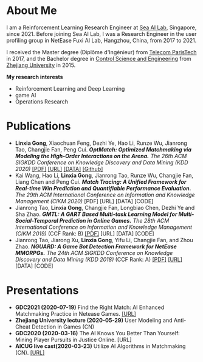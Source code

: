 <!--
 * 
 * 
 * @Author: Linxia GONG 巩琳霞 (linxiagong@gmail.com)
 * @Date: 2020-07-22 14:16:28
 * @LastEditors: Linxia GONG 巩琳霞
 * @LastEditTime: 2022-02-19 21:58:36
-->
# About Me
I am a Reinforcement Learning Research Engineer at [Sea AI Lab](https://sail.sea.com/), Singapore, since 2021. 
Before joining Sea AI Lab, I was a Research Engineer in the user profiling group in NetEase Fuxi AI Lab, Hangzhou, China, from 2017 to 2021.

I received the Master degree (Diplôme d'Ingénieur) from [Telecom ParisTech](https://www.telecom-paris.fr/en/home) in 2017, and the Bachelor degree in [Control Science and Engineering](http://www.cse.zju.edu.cn/english/) from [Zhejiang University](https://www.zju.edu.cn/english/) in 2015.

<b>My research interests</b> 
- Reinforcement Learning and Deep Learning
- game AI
- Operations Research

# Publications
- <b>Linxia Gong</b>, Xiaochuan Feng, Dezhi Ye, Hao Li, Runze Wu, Jianrong Tao, Changjie Fan, Peng Cui. *<strong>OptMatch: Optimized Matchmaking via Modeling the High-Order Interactions on the Arena.</strong> The 26th ACM SIGKDD Conference on Knowledge Discovery and Data Mining (KDD 2020)* [[PDF]](./myPapers/KDD2020_OptMatch.pdf) [[URL]](https://www.kdd.org/kdd2020/accepted-papers/view/optmatch-optimized-matchmaking-via-modeling-the-high-order-interactions-on-) [[DATA]](./OptMatch/data_analysis/) [[Github]](./OptMatch/)
- Kai Wang, Hao Li, <b>Linxia Gong</b>, Jianrong Tao, Runze Wu, Changjie Fan, Liang Chen and Peng Cui. *<strong>Match Tracing: A Unified Framework for Real-time Win Prediction and Quantifiable Performance Evaluation.</strong> The 29th ACM International Conference on Information and Knowledge Management (CIKM 2020)* [PDF] [URL] [DATA] [CODE]
- Jianrong Tao, <b>Linxia Gong</b>, Changjie Fan, Longbiao Chen, Dezhi Ye and Sha Zhao. *<strong>GMTL: A GART Based Multi-task Learning Model for Multi-Social-Temporal Prediction in Online Games.</strong> The 28th ACM International Conference on Information and Knowledge Management (CIKM 2019)* (CCF Rank: B) [\[PDF\]](./myPapers/CIKM2019_GMTL.pdf) [URL] [DATA] [CODE]
- Jianrong Tao, Jiarong Xu, <b>Linxia Gong</b>, Yifu Li, Changjie Fan, and Zhou Zhao. *<strong>NGUARD: A Game Bot Detection Framework for NetEase MMORPGs.</strong> The 24th ACM SIGKDD Conference on Knowledge Discovery and Data Mining (KDD 2018)* (CCF Rank: A) [\[PDF\]](./myPapers/KDD2018_NGUARD.pdf) [\[URL\]](http://www.kdd.org/kdd2018/accepted-papers/view/nguard-a-game-bot-detection-framework-for-netease-mmorpgs) [DATA] [CODE]

# Presentations
- <strong>GDC2021 (2020-07-19)</strong> Find the Right Match: AI Enhanced Matchmaking Practice in Netease Games. [\[URL\]](https://schedule.gdconf.com/session/find-the-right-match-ai-enhanced-matchmaking-practice-in-netease-games/878302)
- <strong>Zhejiang University lecture (2020-05-29)</strong> User Modeling and Anti-Cheat Detection in Games (CN)
- <strong>GDC2020 (2020-03-16)</strong> The AI Knows You Better Than Yourself: Mining Player Pursuits in Justice Online. [URL]
- <strong>AICUG live cast(2020-03-23)</strong> Utilize AI Algorithms in Matchmaking (CN). [\[URL\]](https://mp.weixin.qq.com/s/rPYfe2YYcTyUw2aSHjw_0g)
